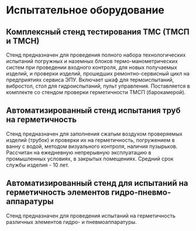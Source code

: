# Испытательное оборудование

## Комплексный стенд тестирования ТМС (ТМСП и ТМСН)

Стенд предназначен для проведения полного набора технологических испытаний погружных и наземных блоков термо-манометрических систем при проведении входного контроля, для новых получаемых изделий, и проверки изделий, прошедших ремонтно-сервисный цикл на предприятиях сервиса ЭПУ. Включает шкаф для термоиспытаний, вибростол, стол для гидроиспытаний, пульт управления. Поставляется в комплекте со стендом проверки герметичности ТМСП (барокамерой).

## Автоматизированный стенд испытания труб на герметичность

Стенд предназначен для заполнения сжатым воздухом проверяемых изделий (трубок) и проверки их на герметичность, погружением в ванну с водой, методом визуального контроля, наличия пузырьков. Рассчитан на ежедневную непрерывную эксплуатацию в промышленных условиях, в закрытых помещениях. Средний срок службы изделия - 10 лет.

## Автоматизированный стенд для испытаний на герметичность элементов гидро-пневмо-аппаратуры

Стенд предназначен для проведения испытаний на герметичность различных элементов гидро- и пневмоаппаратуры.
